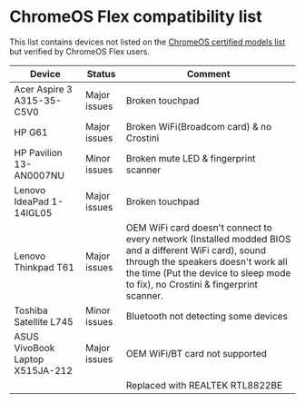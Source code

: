 # ChromeOS Flex compatibility list
This list contains devices not listed on the [ChromeOS certified models list](https://support.google.com/chromeosflex/answer/11513094?hl=en) but verified by ChromeOS Flex users.

| Device                | Status       | Comment         |
| --------------------- | ------------ | --------------- |
| Acer Aspire 3 A315-35-C5V0 | Major issues | Broken touchpad |
| HP G61                  | Major issues | Broken WiFi(Broadcom card) & no Crostini |
| HP Pavilion 13-AN0007NU | Minor issues | Broken mute LED & fingerprint scanner    |
| Lenovo IdeaPad 1-14IGL05 | Major issues | Broken touchpad |
| Lenovo Thinkpad T61 | Major issues | OEM WiFi card doesn't connect to every network (Installed modded BIOS and a different WiFi card), sound through the speakers doesn't work all the time (Put the device to sleep mode to fix), no Crostini & fingerprint scanner.|
| Toshiba Satellite L745 | Minor issues | Bluetooth not detecting some devices |
| ASUS VivoBook Laptop X515JA-212 | Major issues | OEM WiFi/BT card not supported   
| | | Replaced with REALTEK RTL8822BE |

